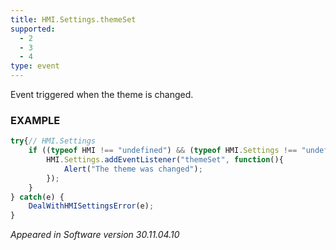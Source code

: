 ```yaml
---
title: HMI.Settings.themeSet
supported:
  - 2
  - 3
  - 4
type: event
---
```

Event triggered when the theme is changed.

### EXAMPLE

```javascript
try{// HMI.Settings
	if ((typeof HMI !== "undefined") && (typeof HMI.Settings !== "undefined") && (typeof HMI.Settings.addEventListener !== "undefined")) {
		HMI.Settings.addEventListener("themeSet", function(){
			Alert("The theme was changed");
		});
	}
} catch(e) {
	DealWithHMISettingsError(e);
}
```

*Appeared in Software version 30.11.04.10*